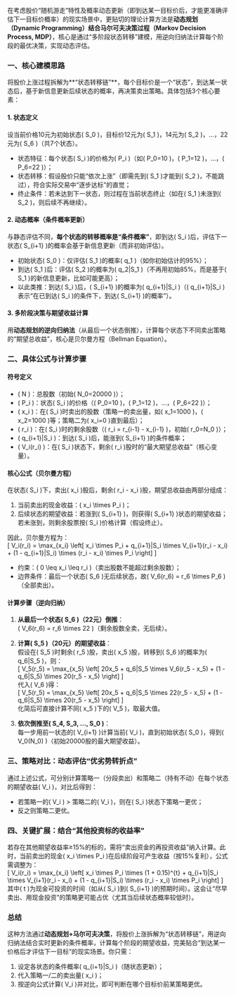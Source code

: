 在考虑股价“随机游走”特性及概率动态更新（即到达某一目标价后，才能更准确评估下一目标价概率）的现实场景中，更贴切的理论计算方法是**动态规划（Dynamic Programming）结合马尔可夫决策过程（Markov Decision Process, MDP）**，核心是通过“多阶段状态转移”建模，用逆向归纳法计算每个阶段的最优决策，实现动态评估。


### 一、核心建模思路
将股价上涨过程拆解为**“状态转移链”**，每个目标价是一个“状态”，到达某一状态后，基于新信息更新后续状态的概率，再决策卖出策略。具体包括3个核心要素：


#### 1. 状态定义
设当前价格10元为初始状态\( S_0 \)，目标价12元为\( S_1 \)，14元为\( S_2 \)，…，22元为\( S_6 \)（共7个状态）。  
- 状态特征：每个状态\( S_i \)的价格为\( P_i \)（如\( P_0=10 \)，\( P_1=12 \)，…，\( P_6=22 \)）；  
- 状态转移：假设股价只能“依次上涨”（即需先到\( S_1 \)才能到\( S_2 \)，不能跳过），符合实际交易中“逐步达标”的直觉；  
- 终止条件：若未达到下一状态，则过程在当前状态终止（如在\( S_1 \)未涨到\( S_2 \)，则后续不再继续）。


#### 2. 动态概率（条件概率更新）
与静态评估不同，**每个状态的转移概率是“条件概率”**，即到达\( S_i \)后，评估下一状态\( S_{i+1} \)的概率会基于新信息更新（而非初始评估）。  
- 初始状态\( S_0 \)：仅评估\( S_1 \)的概率\( q_1 \)（如你初始估计的95%）；  
- 到达\( S_1 \)后：评估\( S_2 \)的概率为\( q_2|S_1 \)（不再用初始85%，而是基于\( S_1 \)的新信息更新，比如可能更高）；  
- 以此类推：到达\( S_i \)后，\( S_{i+1} \)的概率为\( q_{i+1}|S_i \)（\( q_{i+1}|S_i \)表示“在已到达\( S_i \)的条件下，到达\( S_{i+1} \)的概率”）。  


#### 3. 多阶段决策与期望收益计算
用**动态规划的逆向归纳法**（从最后一个状态倒推），计算每个状态下不同卖出策略的“期望总收益”，核心是贝尔曼方程（Bellman Equation）。


### 二、具体公式与计算步骤
#### 符号定义
- \( N \)：总股数（初始\( N_0=20000 \)）；  
- \( P_i \)：状态\( S_i \)的价格（\( P_0=10 \)，\( P_1=12 \)，…，\( P_6=22 \)）；  
- \( x_i \)：在\( S_i \)时卖出的股数（策略一的卖出量，如\( x_1=1000 \)，\( x_2=1000 \)等；策略二为\( x_i=0 \)直到最后）；  
- \( r_i \)：在\( S_i \)时的剩余股数（\( r_i = r_{i-1} - x_{i-1} \)，初始\( r_0=N_0 \)）；  
- \( q_{i+1}|S_i \)：到达\( S_i \)后，能涨到\( S_{i+1} \)的条件概率；  
- \( V_i(r_i) \)：在\( S_i \)状态下，剩余\( r_i \)股时的“最大期望总收益”（核心变量）。


#### 核心公式（贝尔曼方程）
在状态\( S_i \)下，卖出\( x_i \)股后，剩余\( r_i - x_i \)股，期望总收益由两部分组成：  
1. 当前卖出的现金收益：\( x_i \times P_i \)；  
2. 后续状态的期望收益：若涨到\( S_{i+1} \)，则获得\( S_{i+1} \)状态的期望收益；若未涨到，则剩余股票按\( S_i \)价格计算（假设终止）。  

因此，贝尔曼方程为：  
\[
V_i(r_i) = \max_{x_i} \left[ x_i \times P_i + q_{i+1}|S_i \times V_{i+1}(r_i - x_i) + (1 - q_{i+1}|S_i) \times (r_i - x_i) \times P_i \right]
\]  
- 约束：\( 0 \leq x_i \leq r_i \)（卖出股数不能超过剩余股数）；  
- 边界条件：最后一个状态\( S_6 \)无后续状态，故\( V_6(r_6) = r_6 \times P_6 \)（全部卖出）。  


#### 计算步骤（逆向归纳）
1. **从最后一个状态\( S_6 \)（22元）倒推**：  
   \( V_6(r_6) = r_6 \times 22 \)（剩余股数全卖，无后续）。  

2. **计算\( S_5 \)（20元）的期望收益**：  
   假设在\( S_5 \)时剩余\( r_5 \)股，卖出\( x_5 \)股，转移到\( S_6 \)的概率为\( q_6|S_5 \)，则：  
   \[
   V_5(r_5) = \max_{x_5} \left[ 20x_5 + q_6|S_5 \times V_6(r_5 - x_5) + (1 - q_6|S_5) \times 20(r_5 - x_5) \right]
   \]  
   代入\( V_6 \)得：  
   \[
   V_5(r_5) = \max_{x_5} \left[ 20x_5 + q_6|S_5 \times 22(r_5 - x_5) + (1 - q_6|S_5) \times 20(r_5 - x_5) \right]
   \]  
   化简后可直接计算不同\( x_5 \)下的\( V_5 \)，取最大值。  

3. **依次倒推至\( S_4, S_3, ..., S_0 \)**：  
   每一步用前一状态的\( V_{i+1} \)计算当前\( V_i \)，直到初始状态\( S_0 \)，得到\( V_0(N_0) \)（初始20000股的最大期望收益）。  


### 三、策略对比：动态评估“优劣势转折点”
通过上述公式，可分别计算策略一（分段卖出）和策略二（持有不动）在每个状态的期望收益\( V_i \)，对比后得到：  
- 若策略一的\( V_i \) > 策略二的\( V_i \)，则在\( S_i \)状态下策略一更优；  
- 反之则策略二更优。  


### 四、关键扩展：结合“其他投资标的收益率”
若存在其他期望收益率≥15%的标的，需将“卖出资金的再投资收益”纳入计算。此时，当前卖出的现金\( x_i \times P_i \)在后续阶段可产生收益（按15%复利），公式需调整为：  
\[
V_i(r_i) = \max_{x_i} \left[ x_i \times P_i \times (1 + 0.15)^{t} + q_{i+1}|S_i \times V_{i+1}(r_i - x_i) + (1 - q_{i+1}|S_i) \times (r_i - x_i) \times P_i \right]
\]  
其中\( t \)为现金可投资的时间（如从\( S_i \)到\( S_{i+1} \)的预期时间）。这会让“尽早卖出、用现金投资”的策略更可能占优（尤其当后续状态概率较低时）。


### 总结
这种方法通过**动态规划+马尔可夫决策**，将股价上涨拆解为“状态转移链”，用逆向归纳法结合实时更新的条件概率，计算每个阶段的期望收益，完美贴合“到达某一价格后才评估下一目标”的现实场景。你只需：  
1. 设定各状态的条件概率\( q_{i+1}|S_i \)（随状态更新）；  
2. 代入策略一/二的卖出量\( x_i \)；  
3. 按逆向公式计算\( V_i \)并对比，即可判断在哪个目标价前某策略更优。
